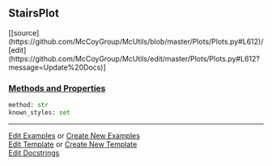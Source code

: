 ## <a id="McUtils.Plots.Plots.StairsPlot">StairsPlot</a> 
<div class="docs-source-link" markdown="1">
[[source](https://github.com/McCoyGroup/McUtils/blob/master/Plots/Plots.py#L612)/[edit](https://github.com/McCoyGroup/McUtils/edit/master/Plots/Plots.py#L612?message=Update%20Docs)]
</div>



<div class="collapsible-section">
 <div class="collapsible-section collapsible-section-header" markdown="1">
 
### <a class="collapse-link" data-toggle="collapse" href="#methods">Methods and Properties</a> <a class="float-right" data-toggle="collapse" href="#methods"><i class="fa fa-chevron-down"></i></a>

 </div>
 <div class="collapsible-section collapsible-section-body collapse" id="methods" markdown="1">

```python
method: str
known_styles: set
```


 </div>
</div>




___

[Edit Examples](https://github.com/McCoyGroup/McUtils/edit/gh-pages/ci/examples/McUtils/Plots/Plots/StairsPlot.md) or 
[Create New Examples](https://github.com/McCoyGroup/McUtils/new/gh-pages/?filename=ci/examples/McUtils/Plots/Plots/StairsPlot.md) <br/>
[Edit Template](https://github.com/McCoyGroup/McUtils/edit/gh-pages/ci/docs/McUtils/Plots/Plots/StairsPlot.md) or 
[Create New Template](https://github.com/McCoyGroup/McUtils/new/gh-pages/?filename=ci/docs/templates/McUtils/Plots/Plots/StairsPlot.md) <br/>
[Edit Docstrings](https://github.com/McCoyGroup/McUtils/edit/master/Plots/Plots.py#L612?message=Update%20Docs)